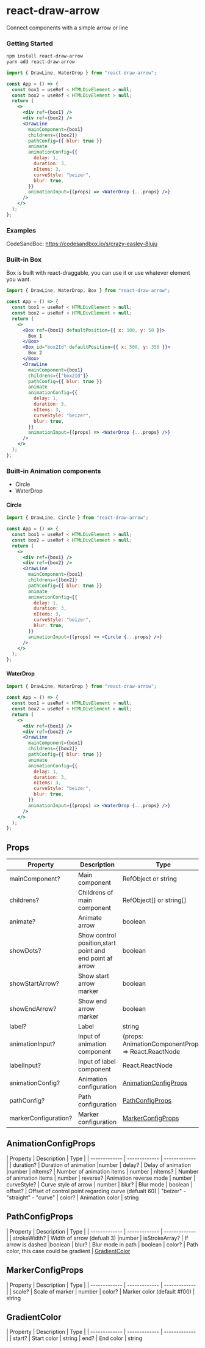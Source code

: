 # react-draw-arrow

Connect components with a simple arrow or line

### Getting Started

```bash
npm install react-draw-arrow
yarn add react-draw-arrow
```

```jsx
import { DrawLine, WaterDrop } from "react-draw-arrow";

const App = () => {
  const box1 = useRef < HTMLDivElement > null;
  const box2 = useRef < HTMLDivElement > null;
  return (
    <>
      <div ref={box1} />
      <div ref={box2} />
      <DrawLine
        mainComponent={box1}
        childrens={[box2]}
        pathConfig={{ blur: true }}
        animate
        animationConfig={{
          delay: 1,
          duration: 3,
          nItems: 3,
          curveStyle: "beizer",
          blur: true,
        }}
        animationInput={(props) => <WaterDrop {...props} />}
      />
    </>
  );
};
```

### Examples

CodeSandBoc: https://codesandbox.io/s/crazy-easley-8luju

### Built-in Box

Box is built with react-draggable, you can use it or use whatever element you want.

```jsx
import { DrawLine, WaterDrop, Box } from "react-draw-arrow";

const App = () => {
  const box1 = useRef < HTMLDivElement > null;
  const box2 = useRef < HTMLDivElement > null;
  return (
    <>
      <Box ref={box1} defaultPosition={{ x: 100, y: 50 }}>
        Box 1
      </Box>
      <Box id="box2Id" defaultPosition={{ x: 500, y: 350 }}>
        Box 2
      </Box>
      <DrawLine
        mainComponent={box1}
        childrens={["box2Id"]}
        pathConfig={{ blur: true }}
        animate
        animationConfig={{
          delay: 1,
          duration: 3,
          nItems: 3,
          curveStyle: "beizer",
          blur: true,
        }}
        animationInput={(props) => <WaterDrop {...props} />}
      />
    </>
  );
};
```

### Built-in Animation components

- Circle
- WaterDrop

#### Circle

```jsx
import { DrawLine, Circle } from "react-draw-arrow";

const App = () => {
  const box1 = useRef < HTMLDivElement > null;
  const box2 = useRef < HTMLDivElement > null;
  return (
    <>
      <div ref={box1} />
      <div ref={box2} />
      <DrawLine
        mainComponent={box1}
        childrens={[box2]}
        pathConfig={{ blur: true }}
        animate
        animationConfig={{
          delay: 1,
          duration: 3,
          nItems: 3,
          curveStyle: "beizer",
          blur: true,
        }}
        animationInput={(props) => <Circle {...props} />}
      />
    </>
  );
};
```

#### WaterDrop

```jsx
import { DrawLine, WaterDrop } from "react-draw-arrow";

const App = () => {
  const box1 = useRef < HTMLDivElement > null;
  const box2 = useRef < HTMLDivElement > null;
  return (
    <>
      <div ref={box1} />
      <div ref={box2} />
      <DrawLine
        mainComponent={box1}
        childrens={[box2]}
        pathConfig={{ blur: true }}
        animate
        animationConfig={{
          delay: 1,
          duration: 3,
          nItems: 3,
          curveStyle: "beizer",
          blur: true,
        }}
        animationInput={(props) => <WaterDrop {...props} />}
      />
    </>
  );
};
```

## Props

| Property             | Description                                              | Type                                                |
| -------------------- | -------------------------------------------------------- | --------------------------------------------------- |
| mainComponent?       | Main component                                           | RefObject<HTMLElement> or string                    |
| childrens?           | Childrens of main component                              | RefObject<HTMLElement>[] or string[]                |
| animate?             | Animate arrow                                            | boolean                                             |
| showDots?            | Show control position,start point and end point af arrow | boolean                                             |
| showStartArrow?      | Show start arrow marker                                  | boolean                                             |
| showEndArrow?        | Show end arrow marker                                    | boolean                                             |
| label?               | Label                                                    | string                                              |
| animationInput?      | Input of animation component                             | (props: AnimationComponentProps) => React.ReactNode |
| labelInput?          | Input of label component                                 | React.ReactNode                                     |
| animationConfig?     | Animation configuration                                  | [AnimationConfigProps](#animationConfigProps)       |
| pathConfig?          | Path configuration                                       | [PathConfigProps](#pathConfigProps)                 |
| markerConfiguration? | Marker configuration                                     | [MarkerConfigProps](#markerConfigProps)             |

## AnimationConfigProps

<a name="animationConfigProps"></a>
| Property | Description | Type |
| ------------- | ------------- | ------------- |
| duration? | Duration of animation |number
| delay? | Delay of animation |number
| nItems? | Number of animation items | number
| nItems? | Number of animation items | number
| reverse? |Animation reverse mode | number
| curveStyle? | Curve style of arrow | number
| blur? | Blur mode | boolean
| offset? | Offset of control point regarding curve (defualt 60) | "beizer" -"straight" - "curve"
| color? | Animation color | string

## PathConfigProps

<a name="pathConfigProps"></a>
| Property | Description | Type |
| ------------- | ------------- | ------------- |
| strokeWidth? | Width of arrow (defualt 3) |number
| isStrokeArray? | If arrow is dashed |boolean
| blur? | Blur mode in path | boolean
| color? | Path color, this case could be gradient | [GradientColor](#gradientColor)

## MarkerConfigProps

<a name="markerConfigProps"></a>
| Property | Description | Type |
| ------------- | ------------- | ------------- |
| scale? | Scale of marker | number
| color? | Marker color (default #f00) | string

## GradientColor

<a name="gradientColor"></a>
| Property | Description | Type |
| ------------- | ------------- | ------------- |
| start? | Start color | string
| end? | End color | string
